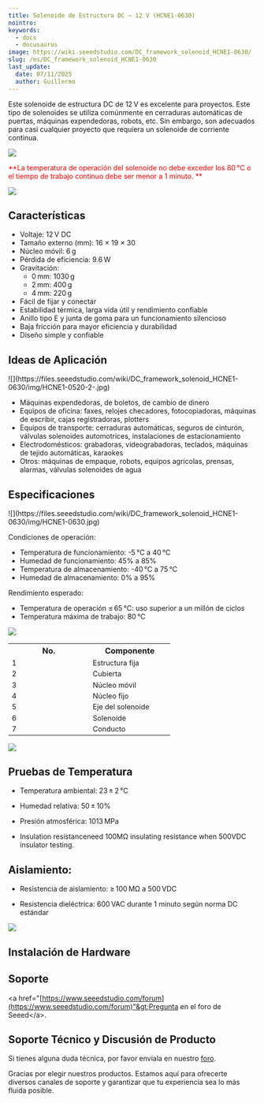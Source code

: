 ```yaml
---
title: Solenoide de Estructura DC – 12 V (HCNE1-0630)
nointro:
keywords:
  - docs
  - docusaurus
image: https://wiki.seeedstudio.com/DC_framework_solenoid_HCNE1-0630/
slug: /es/DC_framework_solenoid_HCNE1-0630
last_update:
  date: 07/11/2025
  author: Guillermo
---
```


Este solenoide de estructura DC de 12 V es excelente para proyectos. Este tipo de solenoides se utiliza comúnmente en cerraduras automáticas de puertas, máquinas expendedoras, robots, etc. Sin embargo, son adecuados para casi cualquier proyecto que requiera un solenoide de corriente continua.

![](https://files.seeedstudio.com/wiki/DC_framework_solenoid_HCNE1-0630/img/Caution.jpg)

<font color="Red">**La temperatura de operación del solenoide no debe exceder los 80 °C o el tiempo de trabajo continuo debe ser menor a 1 minuto. ** </font>

[![](https://files.seeedstudio.com/wiki/Seeed-WiKi/docs/images/300px-Get_One_Now_Banner-ragular.png)](https://www.seeedstudio.com/DC-framework-solenoid-HCNE1-0630-p-1046.html)

##   Características

* Voltaje: 12 V DC  
* Tamaño externo (mm): 16 × 19 × 30  
* Núcleo móvil: 6 g  
* Pérdida de eficiencia: 9.6 W  
* Gravitación:  
  * 0 mm: 1030 g  
  * 2 mm: 400 g  
  * 4 mm: 220 g  
* Fácil de fijar y conectar  
* Estabilidad térmica, larga vida útil y rendimiento confiable  
* Anillo tipo E y junta de goma para un funcionamiento silencioso  
* Baja fricción para mayor eficiencia y durabilidad  
* Diseño simple y confiable  


##  Ideas de Aplicación

<div class="center"><div class="floatnone">![](https://files.seeedstudio.com/wiki/DC_framework_solenoid_HCNE1-0630/img/HCNE1-0520-2-.jpg)</div></div>

* Máquinas expendedoras, de boletos, de cambio de dinero  
* Equipos de oficina: faxes, relojes checadores, fotocopiadoras, máquinas de escribir, cajas registradoras, plotters  
* Equipos de transporte: cerraduras automáticas, seguros de cinturón, válvulas solenoides automotrices, instalaciones de estacionamiento  
* Electrodomésticos: grabadoras, videograbadoras, teclados, máquinas de tejido automáticas, karaokes  
* Otros: máquinas de empaque, robots, equipos agrícolas, prensas, alarmas, válvulas solenoides de agua  


## Especificaciones

<div class="center"><div class="floatnone">![](https://files.seeedstudio.com/wiki/DC_framework_solenoid_HCNE1-0630/img/HCNE1-0630.jpg)</div></div>

Condiciones de operación:

- Temperatura de funcionamiento: -5 °C a 40 °C  
- Humedad de funcionamiento: 45% a 85%  
- Temperatura de almacenamiento: -40 °C a 75 °C  
- Humedad de almacenamiento: 0% a 95%  

Rendimiento esperado:

- Temperatura de operación ≤ 65 °C: uso superior a un millón de ciclos  
- Temperatura máxima de trabajo: 80 °C  

![](https://files.seeedstudio.com/wiki/DC_framework_solenoid_HCNE1-0630/img/HCNE1-0520-3-.jpg)

<table>
  <tbody>
    <tr>
      <th>No.</th>
      <th>Componente</th>
    </tr>
    <tr style="font-size:90%;">
      <td width="150">1</td>
      <td width="150">Estructura fija</td>
    </tr>
    <tr style="font-size:90%;">
      <td width="150">2</td>
      <td width="150">Cubierta</td>
    </tr>
    <tr style="font-size:90%;">
      <td width="150">3</td>
      <td width="150">Núcleo móvil</td>
    </tr>
    <tr style="font-size:90%;">
      <td width="150">4</td>
      <td width="150">Núcleo fijo</td>
    </tr>
    <tr style="font-size:90%;">
      <td width="150">5</td>
      <td width="150">Eje del solenoide</td>
    </tr>
    <tr style="font-size:90%;">
      <td width="150">6</td>
      <td width="150">Solenoide</td>
    </tr>
    <tr style="font-size:90%;">
      <td width="150">7</td>
      <td width="150">Conducto</td>
    </tr>
  </tbody>
</table>

![](https://files.seeedstudio.com/wiki/DC_framework_solenoid_HCNE1-0630/img/HCNE1-0520-4-.jpg)

##   Pruebas de Temperatura

*   Temperatura ambiental: 23 ± 2 °C  

*   Humedad relativa: 50 ± 10%  

*   Presión atmosférica: 1013 MPa

*   Insulation resistanceneed 100MΩ insulating resistance when 500VDC insulator testing.

## Aislamiento:

*   Resistencia de aislamiento: ≥ 100 MΩ a 500 VDC

*   Resistencia dieléctrica: 600 VAC durante 1 minuto según norma DC estándar  

![](https://files.seeedstudio.com/wiki/DC_framework_solenoid_HCNE1-0630/img/HCNE1-0520-5-.jpg)

## Instalación de Hardware

## Soporte

&lt;a href="[https://www.seeedstudio.com/forum](https://www.seeedstudio.com/forum)"&gt;Pregunta en el foro de Seeed&lt;/a&gt;.

## Soporte Técnico y Discusión de Producto
 Si tienes alguna duda técnica, por favor envíala en nuestro [foro](http://forum.seeedstudio.com/).

Gracias por elegir nuestros productos. Estamos aquí para ofrecerte diversos canales de soporte y garantizar que tu experiencia sea lo más fluida posible.

<div class="button_tech_support_container">
<a href="https://forum.seeedstudio.com/" class="button_forum"></a> 
<a href="https://www.seeedstudio.com/contacts" class="button_email"></a>
</div>

<div class="button_tech_support_container">
<a href="https://discord.gg/eWkprNDMU7" class="button_discord"></a> 
<a href="https://github.com/Seeed-Studio/wiki-documents/discussions/69" class="button_discussion"></a>
</div>